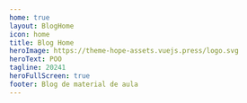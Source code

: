 ```yaml
---
home: true
layout: BlogHome
icon: home
title: Blog Home
heroImage: https://theme-hope-assets.vuejs.press/logo.svg
heroText: POO
tagline: 20241
heroFullScreen: true
footer: Blog de material de aula
---
```


